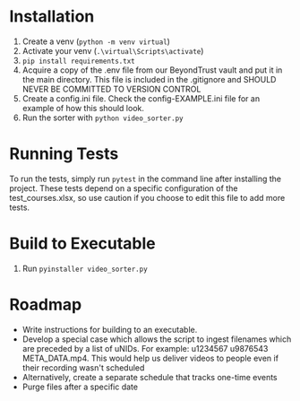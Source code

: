 # Installation
1. Create a venv (`python -m venv virtual`)
2. Activate your venv (`.\virtual\Scripts\activate`)
3. `pip install requirements.txt`
4. Acquire a copy of the .env file from our BeyondTrust vault and put it in the main directory. This file is included in the .gitignore and SHOULD NEVER BE COMMITTED TO VERSION CONTROL
5. Create a config.ini file. Check the config-EXAMPLE.ini file for an example of how this should look.
6. Run the sorter with `python video_sorter.py`

# Running Tests
To run the tests, simply run `pytest` in the command line after installing the project. These tests depend on a specific configuration of the test_courses.xlsx, so use caution if you choose to edit this file to add more tests.

# Build to Executable
1. Run `pyinstaller video_sorter.py`

# Roadmap
- Write instructions for building to an executable.
- Develop a special case which allows the script to ingest filenames which are preceded by a list of uNIDs. For example: u1234567 u9876543 META_DATA.mp4. This would help us deliver videos to people even if their recording wasn't scheduled
- Alternatively, create a separate schedule that tracks one-time events
- Purge files after a specific date